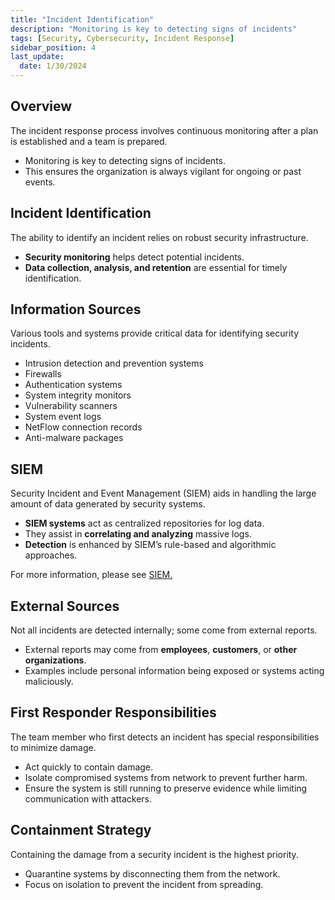 ```yaml
---
title: "Incident Identification"
description: "Monitoring is key to detecting signs of incidents"
tags: [Security, Cybersecurity, Incident Response]
sidebar_position: 4
last_update:
  date: 1/30/2024
---
```



## Overview

The incident response process involves continuous monitoring after a plan is established and a team is prepared.

- Monitoring is key to detecting signs of incidents.
- This ensures the organization is always vigilant for ongoing or past events.

## Incident Identification

The ability to identify an incident relies on robust security infrastructure.

- **Security monitoring** helps detect potential incidents.
- **Data collection, analysis, and retention** are essential for timely identification.

## Information Sources

Various tools and systems provide critical data for identifying security incidents.

- Intrusion detection and prevention systems
- Firewalls
- Authentication systems
- System integrity monitors
- Vulnerability scanners
- System event logs
- NetFlow connection records
- Anti-malware packages

## SIEM

Security Incident and Event Management (SIEM) aids in handling the large amount of data generated by security systems.

- **SIEM systems** act as centralized repositories for log data.
- They assist in **correlating and analyzing** massive logs.
- **Detection** is enhanced by SIEM’s rule-based and algorithmic approaches.

For more information, please see [SIEM.](/docs/007-Cybersecurity/008-Security-Operations/032-SIEM.md)

## External Sources

Not all incidents are detected internally; some come from external reports.

- External reports may come from **employees**, **customers**, or **other organizations**.
- Examples include personal information being exposed or systems acting maliciously.

## First Responder Responsibilities

The team member who first detects an incident has special responsibilities to minimize damage.

- Act quickly to contain damage.
- Isolate compromised systems from network to prevent further harm.
- Ensure the system is still running to preserve evidence while limiting communication with attackers.

## Containment Strategy

Containing the damage from a security incident is the highest priority.

- Quarantine systems by disconnecting them from the network.
- Focus on isolation to prevent the incident from spreading.

